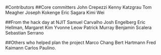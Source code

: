 #Contributors
##Core committers
John Crepezzi
Kenny Katzgrau
Tom Meagher
Joseph Kokenge
Eric Sagara
Kimi Wei

##From the hack day at NJIT
Samuel Carvalho
Josh Engelberg
Eric Hellman, 
Margaret Kim
Yvonne Leow
Patrick Murray
Benjamin Scalera
Sebastian Serrano

##Others who helped plan the project
Marco Chang
Bert Hartmann
Fred Kaimann 
Carlos Paulino.